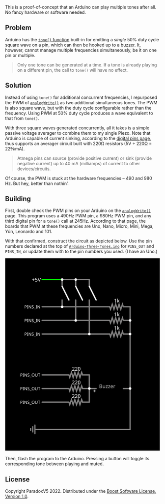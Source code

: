 This is a proof-of-concept that an Arduino can play multiple tones after all.
No fancy hardware or software needed.


## Problem

Arduino has the
[`tone()` function](https://www.arduino.cc/reference/en/language/functions/advanced-io/tone/)
built-in for emitting a _single_ 50% duty cycle square wave on a pin, which can then be hooked up to a buzzer.
It, however, cannot manage multiple frequencies simultaneously, be it on one pin or multiple.

> Only one tone can be generated at a time.
> If a tone is already playing on a different pin, the call to `tone()` will have no effect.


## Solution

Instead of using `tone()` for additional concurrent frequencies, I repurposed the PWM of
[`analogWrite()`](https://www.arduino.cc/reference/en/language/functions/analog-io/analogwrite/)
as two additional simultaneous tones.
The PWM is also square wave, but with the duty cycle configurable rather than the frequency.
Using PWM at 50% duty cycle produces a wave equivalent to that from `tone()`.

With three square waves generated concurrently,
all it takes is a simple passive voltage averager to combine them to my single Piezo.
Note that Arduino is capable of current sinking, according to the
[digital pins page](https://docs.arduino.cc/learn/microcontrollers/digital-pins),
thus supports an averager circuit built with 220Ω resistors (5V ÷ 220Ω = 22&zwnj;8⁄11mA).

> Atmega pins can source (provide positive current) or sink (provide negative current)
> up to 40 mA (milliamps) of current to other devices/circuits.

Of course, the PWM is stuck at the hardware frequencies – 490 and 980 Hz. But hey, better than nothin’.


## Building

First, double check the PWM pins on your Arduino on the
[`analogWrite()`](https://www.arduino.cc/reference/en/language/functions/analog-io/analogwrite/)
page. This program uses a 490Hz PWM pin, a 980Hz PWM pin, and any third digital pin for a `tone()` call at 245Hz.
According to that page, the boards that PWM at these frequencies are
Uno, Nano, Micro, Mini, Mega, Yún, Leonardo and 101.

With that confirmed, construct the circuit as depicted below.
Use the pin numbers declared at the top of [`Arduino-Three-Tones.ino`](Arduino-Three-Tones.ino)
for `PINS_OUT` and `PINS_IN`, or update them with to the pin numbers you used. (I have an Uno.)

[![Arduino-Three-Tones.svg](Arduino-Three-Tones.svg)](Arduino-Three-Tones.svg)

Then, flash the program to the Arduino. Pressing a button will toggle its corresponding tone between playing and muted.


## License

Copyright ParadoxV5 2022.
Distributed under the [Boost Software License, Version 1.0](https://www.boost.org/users/license.html).